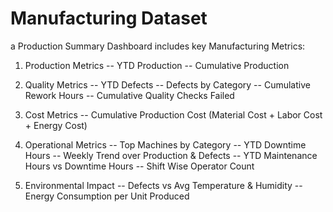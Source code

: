 # Manufacturing Dataset
a Production Summary Dashboard includes key Manufacturing Metrics:

1. Production Metrics
   -- YTD Production
   -- Cumulative Production

2. Quality Metrics
   -- YTD Defects
   -- Defects by Category
   -- Cumulative Rework Hours
   -- Cumulative Quality Checks Failed

3. Cost Metrics
   -- Cumulative Production Cost (Material Cost + Labor Cost + Energy Cost)

4. Operational Metrics
   -- Top Machines by Category
   -- YTD Downtime Hours
   -- Weekly Trend over Production & Defects
   -- YTD Maintenance Hours vs Downtime Hours
   -- Shift Wise Operator Count

5. Environmental Impact
   -- Defects vs Avg Temperature & Humidity
   -- Energy Consumption per Unit Produced


